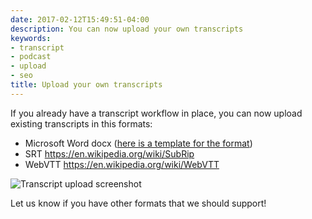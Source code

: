 ```yaml
---
date: 2017-02-12T15:49:51-04:00
description: You can now upload your own transcripts
keywords:
- transcript
- podcast
- upload
- seo
title: Upload your own transcripts
---
```

If you already have a transcript workflow in place, you can now upload existing transcripts in this formats:

- Microsoft Word docx ([here is a template for the format](/blog/transcript-template.docx))
- SRT <https://en.wikipedia.org/wiki/SubRip>
- WebVTT <https://en.wikipedia.org/wiki/WebVTT>

![Transcript upload screenshot](/changelog/transcript-upload.png)

Let us know if you have other formats that we should support!
